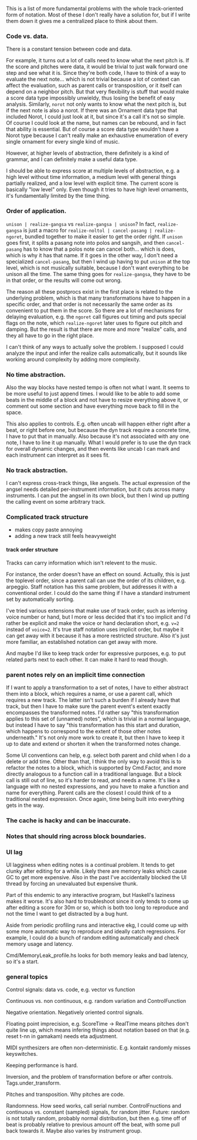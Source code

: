 This is a list of more fundamental problems with the whole track-oriented form
of notation.  Most of these I don't really have a solution for, but if I write
them down it gives me a centralized place to think about them.

### Code vs. data.

There is a constant tension between code and data.

For example, it turns out a lot of calls need to know what the next pitch
is.  If the score and pitches were data, it would be trivial to just walk
forward one step and see what it is.  Since they're both code, I have to
think of a way to evaluate the next note... which is not trivial because
a lot of context can affect the evaluation, such as parent calls or
transposition, or it itself can depend on a neighbor pitch.  But that
very flexibility is stuff that would make a score data type impossibly
unwieldy, thus losing the benefit of easy analysis.
Similarly, `norot` not only wants to know what the next pitch is, but if
the next note is also a norot.  If there was an Ornament data type that
included Norot, I could just look at it, but since it's a call it's not so
simple.  Of course I could look at the name, but names can be rebound, and
in fact that ability is essential.  But of course a score data type
wouldn't have a Norot type because I can't really make an exhaustive
enumeration of every single ornament for every single kind of music.

However, at higher levels of abstraction, there definitely is a kind of
grammar, and I can definitely make a useful data type.

I should be able to express score at multiple levels of abstraction, e.g. a
high level without time information, a medium level with general things
partially realized, and a low level with explicit time.  The current score is
basically "low level" only.  Even though it tries to have high level ornaments,
it's fundamentally limited by the time thing.

### Order of application.

`unison | realize-gangsa` vs `realize-gangsa | unison`?  In fact,
`realize-gangsa` is just a macro for `realize-noltol | cancel-pasang |
realize-ngoret`, bundled together to make it easier to get the order right.
If `unison` goes first, it splits a pasang note into polos and sangsih,
and then `cancel-pasang` has to know that a polos note can cancel both...
which is does, which is why it has that name.  If it goes in the other way,
I don't need a specialized `cancel-pasang`, but then I wind up having to
put `unison` at the top level, which is not musically suitable, because
I don't want everything to be unison all the time.  The same thing goes for
`realize-gangsa`, they have to be in that order, or the results will come out
wrong.

The reason all these postprocs exist in the first place is related to the
underlying problem, which is that many transformations have to happen in a
specific order, and that order is not necessarily the same order as its
convenient to put them in the score.  So there are a lot of mechanisms for
delaying evaluation, e.g. the `ngoret` call figures out timing and puts special
flags on the note, which `realize-ngoret` later uses to figure out pitch and
damping.  But the result is that there are more and more "realize" calls,
and they all have to go in the right place.

I can't think of any ways to actually solve the problem.  I supposed I could
analyze the input and infer the realize calls automatically, but it sounds
like working around complexity by adding more complexity.

### No time abstraction.

Also the way blocks have nested tempo is often not what I want.  It seems to
be more useful to just append times.  I would like to be able to add some
beats in the middle of a block and not have to resize everything above it, or
comment out some section and have everything move back to fill in the space.

This also applies to controls.  E.g. often uncab will happen either right after
a beat, or right before one, but because the dyn track require a concrete time,
I have to put that in manually.  Also because it's not associated with any one
note, I have to line it up manually.  What I would prefer is to use the dyn
track for overall dynamic changes, and then events like uncab I can mark and
each instrument can interpret as it sees fit.

### No track abstraction.

I can't express cross-track things, like angsels.  The actual expression of the
angsel needs detailed per-instrument information, but it cuts across many
instruments.  I can put the angsel in its own block, but then I wind up putting
the calling event on some arbitrary track.

### Complicated track structure

- makes copy paste annoying
- adding a new track still feels heavyweight

#### track order structure

Tracks can carry information which isn't relevent to the music.

For instance, the order doesn't have an effect on sound.  Actually, this is
just the toplevel order, since a parent call can use the order of its children,
e.g. arpeggio.  Staff notation has this same problem, but addresses it with a
conventional order.  I could do the same thing if I have a standard instrument
set by automatically sorting.

I've tried various extensions that make use of track order, such as inferring
voice number or hand, but I more or less decided that it's too implicit and
I'd rather be explicit and make the voice or hand declaration short, e.g. `v=2`
instead of `voice=2`.  It's true staff notation uses implicit order, but maybe
it can get away with it because it has a more restricted structure.  Also it's
just more familiar, an established notation can get away with more.

And maybe I'd like to keep track order for expressive purposes, e.g. to put
related parts next to each other.  It can make it hard to read though.

### parent notes rely on an implicit time connection

If I want to apply a transformation to a set of notes, I have to either
abstract them into a block, which requires a name, or use a parent call, which
requires a new track.  The latter isn't such a burden if I already have that
track, but then I have to make sure the parent event's extent exactly
encompasses the transformed notes.  I'd rather say "this transformation applies
to this set of (unnamed) notes", which is trivial in a normal language, but
instead I have to say "this transformation has this start and duration, which
happens to correspond to the extent of those other notes underneath."  It's
not only more work to create it, but then I have to keep it up to date and
extend or shorten it when the transformed notes change.

Some UI conventions can help, e.g. select both parent and child when I do a
delete or add time.  Other than that, I think the only way to avoid this is to
refactor the notes to a block, which is supported by Cmd.Factor, and more
directly analogous to a function call in a traditional language.  But a block
call is still out of line, so it's harder to read, and needs a name.  It's
like a language with no nested expressions, and you have to make a function
and name for everything.  Parent calls are the closest I could think of
to a traditional nested expression.  Once again, time being built into
everything gets in the way.

### The cache is hacky and can be inaccurate.

### Notes that should ring across block boundaries.

### UI lag

UI lagginess when editing notes is a continual problem.  It tends to get
clunky after editing for a while.  Likely there are memory leaks which cause
GC to get more expensive.  Also in the past I've accidentally blocked the UI
thread by forcing an unevaluated but expensive thunk.

Part of this endemic to any interactive program, but Haskell's laziness makes
it worse.  It's also hard to troubleshoot since it only tends to come up after
editing a score for 30m or so, which is both too long to reproduce and not the
time I want to get distracted by a bug hunt.

Aside from periodic profiling runs and interactive ekg, I could come up with
some more automatic way to reproduce and ideally catch regressions.  For
example, I could do a bunch of random editing automatically and check memory
usage and latency.

Cmd/MemoryLeak_profile.hs looks for both memory leaks and bad latency, so it's
a start.



### general topics

Control signals: data vs. code, e.g. vector vs function

Continuous vs. non continuous, e.g. random variation and ControlFunction

Negative orientation.  Negatively oriented control signals.

Floating point imprecision, e.g. ScoreTime -> RealTime means pitches don't
quite line up, which means infering things about notation based on that
(e.g. reset t-nn in gamakam) needs eta adjustment.

MIDI synthesizers are often non-deterministic.  E.g. kontakt randomly misses
keyswitches.

Keeping performance is hard.

Inversion, and the problem of transformation before or after controls.
Tags.under_transform.

Pitches and transposition.  Why pitches are code.

Randomness.  How seed works, call serial number.  ControlFnuctions and
continuous vs. constant (sampled) signals, for random jitter.  Future: random
is not totally random, probably normal distribution, but then e.g. time off of
beat is probably relative to previous amount off the beat, with some pull back
towards it.  Maybe also varies by instrument group.
